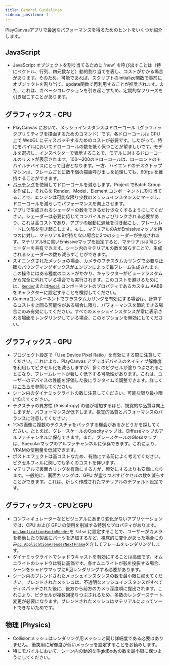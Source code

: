 ```yaml
---
title: General Guidelines
sidebar_position: 1
---
```


PlayCanvasアプリで最適なパフォーマンスを得るためのヒントをいくつか紹介します。

## JavaScript

* JavaScript オブジェクトを割り当てるために 'new' を呼び出すことは（特にベクトル、行列、四元数など）動的割り当てを表し、コストがかかる場合があります。そのため、可能であれば、スクリプトのinitialize関数で事前にオブジェクトを割り当て、update関数で再利用することが推奨されます。また、これは、ガベージコレクションを引き起こすため、定期的なフリーズを引き起こすことがあります。

## グラフィックス - CPU

* PlayCanvas において、メッシュインスタンスはドローコール（グラフィックプリミティブを描画するためのコマンド）です。各ドローコールは CPU 上で WebGL にディスパッチするためのコストが必要です。したがって、特にモバイルにおいてドローコールの数を低く保つことが望ましいです。モデルを選択し、インスペクターで表示することで、モデルに対するドローコールのリストが表示されます。100～200のドローコールは、ローエンドのモバイルデバイスにとって目安となります。一方、ハイエンドのデスクトップマシンは、フレームごとに数千個の描画呼び出しを処理しても、60fps を維持することができます。
* [バッチング][1]を使用してドローコールを減らします。Project でBatch Groupを作成し、それらを Render、Model、Element コンポーネントに割り当てることで、エンジンは可能な限り少数のメッシュインスタンスにマージし、ドローコールを減らしてパフォーマンスを向上させます。
* アプリで生成されるシェーダーの数をできるだけ少なくするようにしてください。シェーダーは必要に応じてコンパイルおよびリンクされる必要があり、これは高コストであり、アプリの起動に遅延を引き起こし、フレームレートに欠陥を引き起こします。もし、マテリアルのAがEmissiveマップを持つのに対し、マテリアルBが持たない場合に2つのシェーダーが生成されます。マテリアルBに黒いEmissiveマップを設定すると、マテリアルは同じシェーダーを共有できます。シーン内のマテリアルの数を減らすことで、生成されるシェーダーの数も減らすことができます。
* スキニングされたメッシュの場合、カメラのフラスタムカリングで必要な正確なバウンディングボックスがエンジンによって毎フレーム生成されます。この操作にはある程度のコストがかかり、キャラクターがビューフラスタムから完全に外れている場合でも実行されます。このコストを避けるためには、[`Render`][5]または[`Model`][6] コンポーネントのプロパティであるカスタム AABB をキャラクターに設定することを検討してください。
* Cameraコンポーネントでフラスタムカリングを有効にする場合は、計算するコストを上回る可能性がある場合に限り、パフォーマンスを節約できる場合にのみ有効にしてください。すべてのメッシュインスタンスが常に表示される場面をレンダリングしている場合、このオプションを無効にしてください。

## グラフィックス - GPU

* プロジェクト設定で「Use Device Pixel Ratio」を有効にする際に注意してください。これにより、PlayCanvas アプリはデバイスのネイティブ解像度を利用してピクセル化を減らしますが、多くのピクセルが塗りつぶされることになり、フレームレートが著しく低下する可能性があります。これは、ユーザーのデバイスの性能を評価した後にランタイムで調整できます。詳しくは[こちら][2]を参照してください。
* シーン内のダイナミックライトの数に注意してください。可能な限り最小限に抑えてください。
* テクスチャの異方性 (Anisotropy) の値が増加するほど、視覚的な品質は向上しますが、パフォーマンスが低下します。視覚的品質とパフォーマンスのバランスに注意してください。
* 1つの画像に複数のテクスチャをパックする機会があるかどうかを探してください。たとえば、グレースケールのOpacityマップは、Diffuseマップのアルファチャンネルに保存できます。また、グレースケールのGlossマップは、Specularマップのアルファチャンネルに保存できます。これにより、VRAMの使用量を低減できます。
* ポストエフェクトは高コストなため、有効にする前によく考えてください。ピクセルフィルに関しても多くのコストを伴います。
* マテリアルで裏面カリングを有効にする方が、無効にするよりも安価になります。一般的に、裏面カリングは、GPU が塗りつぶすピクセルの数を減らすことができます。これは、新しく作成されたマテリアルのデフォルト設定です。

## グラフィックス - CPUとGPU

* コンフィギュレーターなどビジュアルにあまり変化がないアプリケーションでは、CPU および GPU の使用を削減する特別なプロパティがあります。[`pc.Application#autoRender`][3]を `false` に設定することで、ユーザーがカメラを移動したり製品にパーツを追加するなど、視覚的に変化があった場合にのみ[`pc.Application#renderNextFrame`][4]を介してフレームをレンダリングします。
* ダイナミックライトでシャドウキャストを有効にすることは高価です。オムニライトのシャドウは特に高価です。各オムニライトが影を投影する場合、シーンをシャドウマップに6回レンダリングする必要があります。
* シーン内のブレンドされたメッシュインスタンスの数を最小限に抑えてください。ブレンドされたメッシュは、不透明なメッシュインスタンスがすべてディスパッチされた後に、後方から前方のカメラ深度順に提出されます。これにより、ピクセルが複数回塗りつぶされるため、多数のレンダーステート変更が必要になります。ブレンドされたメッシュはマテリアルによってソートできないためです。

## 物理 (Physics)

* Collisionメッシュはレンダリング用メッシュと同じ詳細度である必要はありません。 衝突用に解像度が低いメッシュを設定することをお勧めします。
* 特にモバイルにおいて、シーン内の動的なRigidBodyの数を最小限に保つようにしてください。

[1]: /user-manual/graphics/advanced-rendering/batching
[2]: /user-manual/optimization/runtime-devicepixelratio
[3]: https://api.playcanvas.com/classes/Engine.Application.html#autoRender
[4]: https://api.playcanvas.com/classes/Engine.Application.html#renderNextFrame
[5]: https://api.playcanvas.com/classes/Engine.RenderComponent.html#customAabb
[6]: https://api.playcanvas.com/classes/Engine.ModelComponent.html#customAabb
